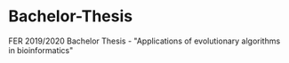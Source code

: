 # Bachelor-Thesis
FER 2019/2020 Bachelor Thesis - "Applications of evolutionary algorithms in bioinformatics"
